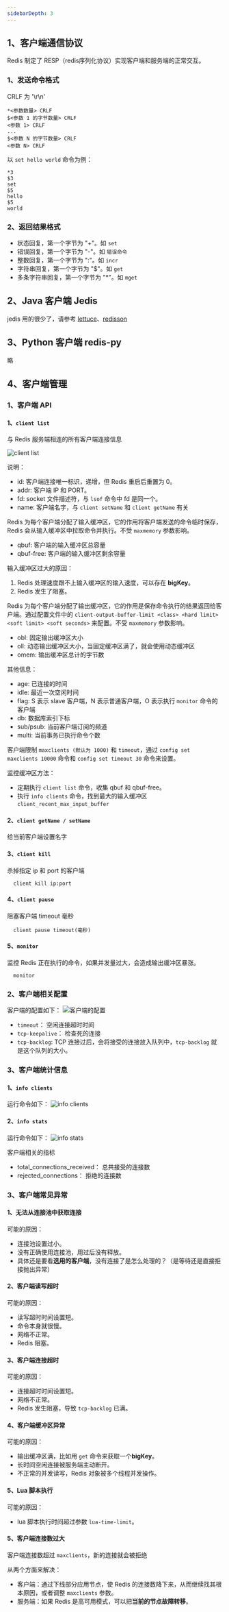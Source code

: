 ```yaml
---
sidebarDepth: 3
---
```


## 1、客户端通信协议

Redis 制定了 RESP（redis序列化协议）实现客户端和服务端的正常交互。

### 1、发送命令格式

CRLF 为 '\r\n'
```shell script
*<参数数量> CRLF
$<参数 1 的字节数量> CRLF
<参数 1> CRLF
...
$<参数 N 的字节数量> CRLF
<参数 N> CRLF
```

以 `set hello world` 命令为例：
```shell script
*3
$3 
set 
$5 
hello 
$5
world
```

### 2、返回结果格式

- 状态回复，第一个字节为 "+"。如 `set`
- 错误回复，第一个字节为 "-"。如 `错误命令`
- 整数回复，第一个字节为 ":"。如 `incr`
- 字符串回复，第一个字节为 "$"。如 `get`
- 多条字符串回复，第一个字节为 "*"。如 `mget`

## 2、Java 客户端 Jedis

jedis 用的很少了，请参考 [lettuce](https://lettuce.io/)、[redisson](https://redisson.org/)

## 3、Python 客户端 redis-py

略

## 4、客户端管理

### 1、客户端 API

#### 1、`client list`

与 Redis 服务端相连的所有客户端连接信息

![client list](./imgs/04_01.png)

说明：

- id: 客户端连接唯一标识，递增，但 Redis 重启后重置为 0。
- addr: 客户端 IP 和 PORT。
- fd: socket 文件描述符，与 `lsof` 命令中 fd 是同一个。
- name: 客户端名字，与 `client setName` 和 `client getName` 有关

Redis 为每个客户端分配了输入缓冲区，它的作用将客户端发送的命令临时保存，Redis 会从输入缓冲区中拉取命令并执行。不受 `maxmemory` 参数影响。

- qbuf: 客户端的输入缓冲区总容量
- qbuf-free: 客户端的输入缓冲区剩余容量

输入缓冲区过大的原因：
1. Redis 处理速度跟不上输入缓冲区的输入速度，可以存在 **bigKey**。
2. Redis 发生了阻塞。

Redis 为每个客户端分配了输出缓冲区，它的作用是保存命令执行的结果返回给客户端。通过配置文件中的 `client-output-buffer-limit <class> <hard limit> <soft limit> <soft seconds>` 来配置。不受 `maxmemory` 参数影响。

- obl: 固定输出缓冲区大小
- oll: 动态输出缓冲区大小，当固定缓冲区满了，就会使用动态缓冲区
- omem: 输出缓冲区总计的字节数

其他信息：

- age: 已连接的时间
- idle: 最近一次空闲时间
- flag: S 表示 slave 客户端，N 表示普通客户端，O 表示执行 `monitor` 命令的客户端
- db: 数据库索引下标
- sub/psub: 当前客户端订阅的频道
- multi: 当前事务已执行命令个数

客户端限制 `maxclients (默认为 1000)` 和 `timeout`，通过 `config set maxclients 10000` 命令和 `config set timeout 30` 命令来设置。

监控缓冲区方法：
- 定期执行 `client list` 命令，收集 qbuf 和 qbuf-free。
- 执行 `info clients` 命令，找到最大的输入缓冲区 `client_recent_max_input_buffer`


#### 2、`client getName / setName`

给当前客户端设置名字

#### 3、`client kill`

杀掉指定 ip 和 port 的客户端
```shell script
  client kill ip:port
```

#### 4、`client pause`

阻塞客户端 timeout 毫秒
```shell script
  client pause timeout(毫秒)
```

#### 5、`monitor`

监控 Redis 正在执行的命令，如果并发量过大，会造成输出缓冲区暴涨。
```shell script
  monitor
```

### 2、客户端相关配置

客户端的配置如下：
![客户端的配置](./imgs/04_02.png)
- `timeout`： 空闲连接超时时间
- `tcp-keepalive`： 检查死的连接
- `tcp-backlog`:  TCP 连接过后，会将接受的连接放入队列中，`tcp-backlog` 就是这个队列的大小。

### 3、客户端统计信息

#### 1、`info clients`
运行命令如下：
![info clients](./imgs/04_03.png)


#### 2、`info stats`

运行命令如下：
![info stats](./imgs/04_04.png)

客户端相关的指标
- total_connections_received： 总共接受的连接数
- rejected_connections： 拒绝的连接数

### 3、客户端常见异常

#### 1、无法从连接池中获取连接
可能的原因：
- 连接池设置过小。
- 没有正确使用连接池，用过后没有释放。
- 具体还是要看**选用的客户端**，没有连接了是怎么处理的？（是等待还是直接拒接抛出异常）

#### 2、客户端读写超时
可能的原因：
- 读写超时时间设置短。
- 命令本身就很慢。
- 网络不正常。
- Redis 阻塞。

#### 3、客户端连接超时
可能的原因：
- 连接超时时间设置短。
- 网络不正常。
- Redis 发生阻塞，导致 `tcp-backlog` 已满。

#### 4、客户端缓冲区异常
可能的原因：
- 输出缓冲区满，比如用 `get` 命令来获取一个**bigKey**。
- 长时间空闲连接被服务端主动断开。
- 不正常的并发读写，Redis 对象被多个线程并发操作。

#### 5、Lua 脚本执行
可能的原因：
- lua 脚本执行时间超过参数 `lua-time-limit`。

#### 5、客户端连接数过大
客户端连接数超过 `maxclients`，新的连接就会被拒绝

从两个方面来解决：
- 客户端：通过下线部分应用节点，使 Redis 的连接数降下来，从而继续找其根本原因，或者调整 `maxclients` 参数。
- 服务端：如果 Redis 是高可用模式，可以把**当前的节点故障转移**。

